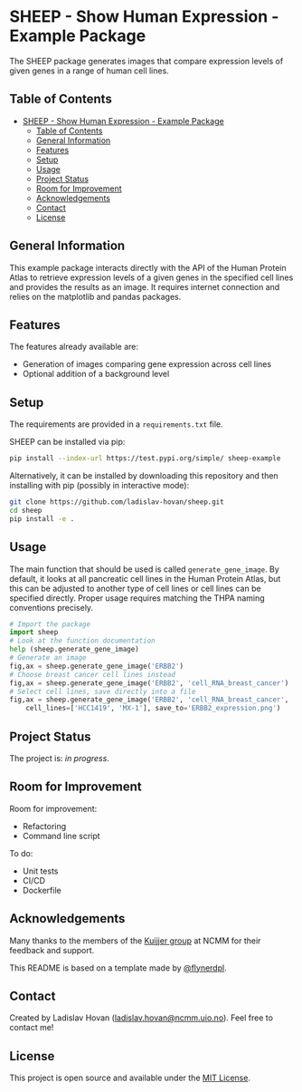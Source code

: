 # SHEEP - Show Human Expression - Example Package
The SHEEP package generates images that compare expression levels of
given genes in a range of human cell lines.


## Table of Contents
- [SHEEP - Show Human Expression - Example Package](#sheep---show-human-expression---example-package)
  - [Table of Contents](#table-of-contents)
  - [General Information](#general-information)
  - [Features](#features)
  - [Setup](#setup)
  - [Usage](#usage)
  - [Project Status](#project-status)
  - [Room for Improvement](#room-for-improvement)
  - [Acknowledgements](#acknowledgements)
  - [Contact](#contact)
  - [License](#license)


## General Information
This example package interacts directly with the API of the Human
Protein Atlas to retrieve expression levels of a given genes in the
specified cell lines and provides the results as an image.
It requires internet connection and relies on the matplotlib and pandas
packages.


## Features
The features already available are:
- Generation of images comparing gene expression across cell lines
- Optional addition of a background level


## Setup
The requirements are provided in a `requirements.txt` file.

SHEEP can be installed via pip:

``` bash
pip install --index-url https://test.pypi.org/simple/ sheep-example
```

Alternatively, it can be installed by downloading this repository and
then installing with pip (possibly in interactive mode):

``` bash
git clone https://github.com/ladislav-hovan/sheep.git
cd sheep
pip install -e .
```


## Usage
The main function that should be used is called `generate_gene_image`.
By default, it looks at all pancreatic cell lines in the Human Protein
Atlas, but this can be adjusted to another type of cell lines or cell
lines can be specified directly.
Proper usage requires matching the THPA naming conventions precisely.

``` python
# Import the package
import sheep
# Look at the function documentation
help (sheep.generate_gene_image)
# Generate an image
fig,ax = sheep.generate_gene_image('ERBB2')
# Choose breast cancer cell lines instead
fig,ax = sheep.generate_gene_image('ERBB2', 'cell_RNA_breast_cancer')
# Select cell lines, save directly into a file
fig,ax = sheep.generate_gene_image('ERBB2', 'cell_RNA_breast_cancer',
    cell_lines=['HCC1419', 'MX-1'], save_to='ERBB2_expression.png')
```


## Project Status
The project is: _in progress_.


## Room for Improvement
Room for improvement:
- Refactoring
- Command line script

To do:
- Unit tests
- CI/CD
- Dockerfile


## Acknowledgements
Many thanks to the members of the
[Kuijjer group](https://www.kuijjerlab.org/)
at NCMM for their feedback and support.

This README is based on a template made by
[@flynerdpl](https://www.flynerd.pl/).


## Contact
Created by Ladislav Hovan (ladislav.hovan@ncmm.uio.no).
Feel free to contact me!


## License
This project is open source and available under the
[MIT License](LICENSE).